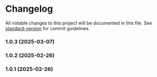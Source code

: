# Changelog

All notable changes to this project will be documented in this file. See [standard-version](https://github.com/conventional-changelog/standard-version) for commit guidelines.

### 1.0.3 (2025-03-07)

### 1.0.2 (2025-02-26)

### 1.0.1 (2025-02-26)
